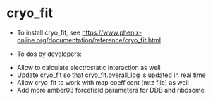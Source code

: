 # cryo_fit

- To install cryo_fit, see
https://www.phenix-online.org/documentation/reference/cryo_fit.html

- To dos by developers:
* Allow to calculate electrostatic interaction as well
* Update cryo_fit so that cryo_fit.overall_log is updated in real time
* Allow cryo_fit to work with map coefficent (mtz file) as well
* Add more amber03 forcefield parameters for DDB and ribosome